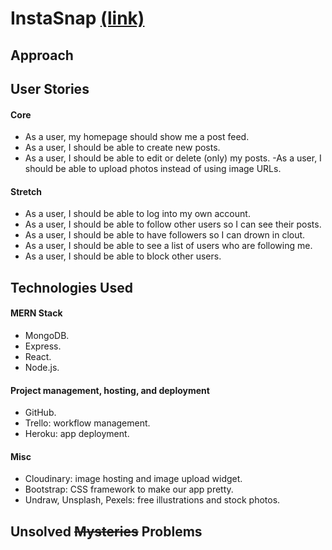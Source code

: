 # InstaSnap [(link)](http://instasnap-ga.herokuapp.com)


## Approach


## User Stories
#### Core
- As a user, my homepage should show me a post feed.
- As a user, I should be able to create new posts.
- As a user, I should be able to edit or delete (only) my posts.
-As a user, I should be able to upload photos instead of using image URLs.

#### Stretch
- As a user, I should be able to log into my own account.
- As a user, I should be able to follow other users so I can see their posts.
- As a user, I should be able to have followers so I can drown in clout.
- As a user, I should be able to see a list of users who are following me.
- As a user, I should be able to block other users.

## Technologies Used
#### MERN Stack
- MongoDB.
- Express.
- React.
- Node.js.

#### Project management, hosting, and deployment
- GitHub.
- Trello: workflow management.
- Heroku: app deployment.

#### Misc
- Cloudinary: image hosting and image upload widget.
- Bootstrap: CSS framework to make our app pretty.
- Undraw, Unsplash, Pexels: free illustrations and stock photos.

## Unsolved ~~Mysteries~~ Problems

